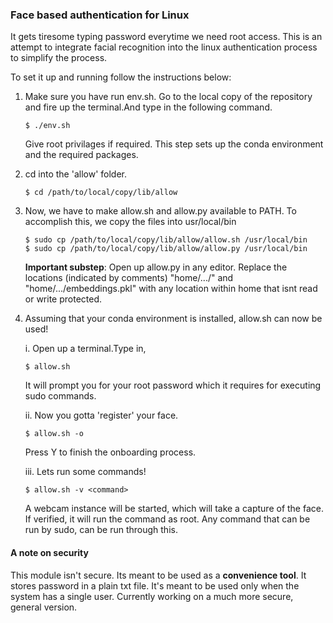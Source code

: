 ### Face based authentication for Linux

It gets tiresome typing password everytime we need root access. This is an attempt to integrate facial recognition into the linux 
authentication process to simplify the process. 

To set it up and running follow the instructions below:

1. Make sure you have run env.sh. Go to the local copy of the repository and fire up the terminal.And type in the following
   command.
   ```
   $ ./env.sh
   ```
   Give root privilages if required.
   This step sets up the conda environment and the required packages.
   

2. cd into the 'allow' folder.
   ```
   $ cd /path/to/local/copy/lib/allow
   ```

3. Now, we have to make allow.sh and allow.py available to PATH. To accomplish this, we copy the files into usr/local/bin
   ```
   $ sudo cp /path/to/local/copy/lib/allow/allow.sh /usr/local/bin
   $ sudo cp /path/to/local/copy/lib/allow/allow.py /usr/local/bin
   ```
   **Important substep**: Open up allow.py in any editor. Replace the locations (indicated by comments) "home/.../" and "home/.../embeddings.pkl" with any location within home that isnt read or write protected.

4. Assuming that your conda environment is installed, allow.sh can now be used!   
   
   i. Open up a terminal.Type in,
      ```
      $ allow.sh
      ```
      It will prompt you for your root password which it requires for executing sudo commands.
 
 
   ii. Now you gotta 'register' your face.       
      ```
      $ allow.sh -o                                                                                                           
      ```          
      Press Y to finish the onboarding process.
 
 
   iii. Lets run some commands!     
      ```
      $ allow.sh -v <command>                                                                                             
      ```     
      A webcam instance will be started, which will take a capture of the face. If verified, it will run the command as root.
      Any command that can be run by sudo, can be run through this.
      
      
      
#### A note on security
     
This module isn't secure. Its meant to be used as a **convenience tool**. It stores password in a plain txt file. It's meant 
to be used only when the system has a single user. 
Currently working on a much more secure, general version.
